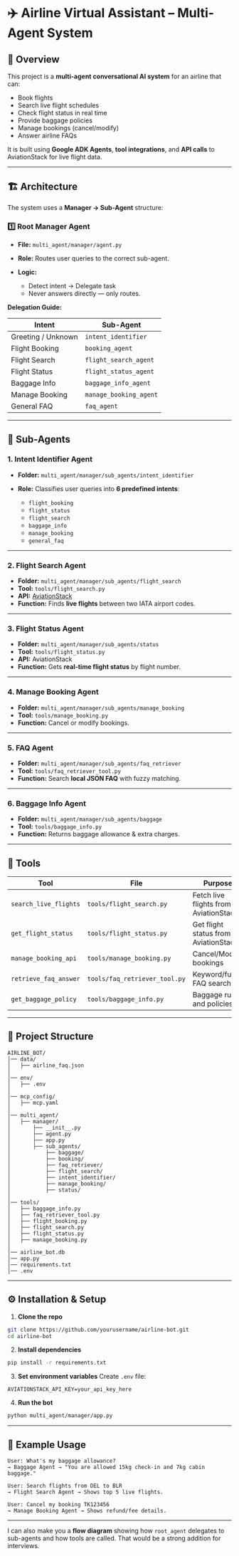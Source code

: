# ✈️ Airline Virtual Assistant – Multi-Agent System

## 📌 Overview

This project is a **multi-agent conversational AI system** for an airline that can:

* Book flights
* Search live flight schedules
* Check flight status in real time
* Provide baggage policies
* Manage bookings (cancel/modify)
* Answer airline FAQs

It is built using **Google ADK Agents**, **tool integrations**, and **API calls** to AviationStack for live flight data.

---

## 🏗️ Architecture

The system uses a **Manager → Sub-Agent** structure:

### 1️⃣ **Root Manager Agent**

* **File:** `multi_agent/manager/agent.py`
* **Role:** Routes user queries to the correct sub-agent.
* **Logic:**

  * Detect intent → Delegate task
  * Never answers directly — only routes.

**Delegation Guide:**

| Intent             | Sub-Agent              |
| ------------------ | ---------------------- |
| Greeting / Unknown | `intent_identifier`    |
| Flight Booking     | `booking_agent`        |
| Flight Search      | `flight_search_agent`  |
| Flight Status      | `flight_status_agent`  |
| Baggage Info       | `baggage_info_agent`   |
| Manage Booking     | `manage_booking_agent` |
| General FAQ        | `faq_agent`            |

---

## 🤖 Sub-Agents

### 1. **Intent Identifier Agent**

* **Folder:** `multi_agent/manager/sub_agents/intent_identifier`
* **Role:** Classifies user queries into **6 predefined intents**:

  * `flight_booking`
  * `flight_status`
  * `flight_search`
  * `baggage_info`
  * `manage_booking`
  * `general_faq`

---

### 2. **Flight Search Agent**

* **Folder:** `multi_agent/manager/sub_agents/flight_search`
* **Tool:** `tools/flight_search.py`
* **API:** [AviationStack](https://aviationstack.com/)
* **Function:** Finds **live flights** between two IATA airport codes.

---

### 3. **Flight Status Agent**

* **Folder:** `multi_agent/manager/sub_agents/status`
* **Tool:** `tools/flight_status.py`
* **API:** AviationStack
* **Function:** Gets **real-time flight status** by flight number.

---

### 4. **Manage Booking Agent**

* **Folder:** `multi_agent/manager/sub_agents/manage_booking`
* **Tool:** `tools/manage_booking.py`
* **Function:** Cancel or modify bookings.

---

### 5. **FAQ Agent**

* **Folder:** `multi_agent/manager/sub_agents/faq_retriever`
* **Tool:** `tools/faq_retriever_tool.py`
* **Function:** Search **local JSON FAQ** with fuzzy matching.

---

### 6. **Baggage Info Agent**

* **Folder:** `multi_agent/manager/sub_agents/baggage`
* **Tool:** `tools/baggage_info.py`
* **Function:** Returns baggage allowance & extra charges.

---

## 🔧 Tools

| Tool                  | File                          | Purpose                               |
| --------------------- | ----------------------------- | ------------------------------------- |
| `search_live_flights` | `tools/flight_search.py`      | Fetch live flights from AviationStack |
| `get_flight_status`   | `tools/flight_status.py`      | Get flight status from AviationStack  |
| `manage_booking_api`  | `tools/manage_booking.py`     | Cancel/Modify bookings                |
| `retrieve_faq_answer` | `tools/faq_retriever_tool.py` | Keyword/fuzzy FAQ search              |
| `get_baggage_policy`  | `tools/baggage_info.py`       | Baggage rules and policies            |

---

## 📂 Project Structure

```
AIRLINE_BOT/
│── data/
│   ├── airline_faq.json
│
│── env/
│   ├── .env
│
│── mcp_config/
│   ├── mcp.yaml
│
│── multi_agent/
│   ├── manager/
│       ├── __init__.py
│       ├── agent.py
│       ├── app.py
│       ├── sub_agents/
│           ├── baggage/
│           ├── booking/
│           ├── faq_retriever/
│           ├── flight_search/
│           ├── intent_identifier/
│           ├── manage_booking/
│           ├── status/
│
│── tools/
│   ├── baggage_info.py
│   ├── faq_retriever_tool.py
│   ├── flight_booking.py
│   ├── flight_search.py
│   ├── flight_status.py
│   ├── manage_booking.py
│
│── airline_bot.db
│── app.py
│── requirements.txt
│── .env
```

---

## ⚙️ Installation & Setup

1. **Clone the repo**

```bash
git clone https://github.com/yourusername/airline-bot.git
cd airline-bot
```

2. **Install dependencies**

```bash
pip install -r requirements.txt
```

3. **Set environment variables**
   Create `.env` file:

```env
AVIATIONSTACK_API_KEY=your_api_key_here
```

4. **Run the bot**

```bash
python multi_agent/manager/app.py
```

---

## 🚀 Example Usage

```
User: What's my baggage allowance?
→ Baggage Agent → "You are allowed 15kg check-in and 7kg cabin baggage."

User: Search flights from DEL to BLR
→ Flight Search Agent → Shows top 5 live flights.

User: Cancel my booking TK123456
→ Manage Booking Agent → Shows refund/fee details.
```

---

I can also make you a **flow diagram** showing how `root_agent` delegates to sub-agents and how tools are called. That would be a strong addition for interviews.

